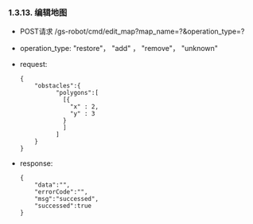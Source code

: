 ###  1.3.13. 编辑地图

  - POST请求 /gs-robot/cmd/edit_map?map_name=?&operation_type=?

  - operation_type: "restore"， "add" ， "remove"， "unknown"

  - request:

    ```
    {
        "obstacles":{
              "polygons":[
                [{
                  "x" : 2,
                  "y" : 3
                }
                ]
              ]
        }
    }
    ```

  - response:

    ```
    {
        "data":"",
        "errorCode":"",
        "msg":"successed",
        "successed":true
    }
    ```